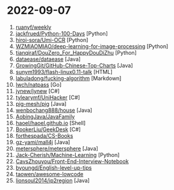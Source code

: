 # 2022-09-07

1. [ruanyf/weekly](https://github.com/ruanyf/weekly "科技爱好者周刊，每周五发布") 
2. [jackfrued/Python-100-Days](https://github.com/jackfrued/Python-100-Days "Python - 100天从新手到大师") [Python]
3. [hiroi-sora/Umi-OCR](https://github.com/hiroi-sora/Umi-OCR "OCR批量图片转文字识别软件，带界面，离线运行。可排除图片中水印区域的干扰，提取干净的文本。基于 PaddleOCR 。") [Python]
4. [WZMIAOMIAO/deep-learning-for-image-processing](https://github.com/WZMIAOMIAO/deep-learning-for-image-processing "deep learning for image processing including classification and object-detection etc.") [Python]
5. [tianqiraf/DouZero_For_HappyDouDiZhu](https://github.com/tianqiraf/DouZero_For_HappyDouDiZhu "基于DouZero定制AI实战欢乐斗地主") [Python]
6. [dataease/dataease](https://github.com/dataease/dataease "人人可用的开源数据可视化分析工具。") [Java]
7. [GrowingGit/GitHub-Chinese-Top-Charts](https://github.com/GrowingGit/GitHub-Chinese-Top-Charts "🇨🇳 GitHub中文排行榜，各语言分设「软件 | 资料」榜单，精准定位中文好项目。各取所需，高效学习。") [Java]
8. [sunym1993/flash-linux0.11-talk](https://github.com/sunym1993/flash-linux0.11-talk "你管这破玩意叫操作系统源码 — 像小说一样品读 Linux 0.11 核心代码") [HTML]
9. [labuladong/fucking-algorithm](https://github.com/labuladong/fucking-algorithm "刷算法全靠套路，认准 labuladong 就够了！English version supported! Crack LeetCode, not only how, but also why.") [Markdown]
10. [lwch/natpass](https://github.com/lwch/natpass "🔥居家办公，远程开发神器") [Go]
11. [jynew/jynew](https://github.com/jynew/jynew "金庸群侠传3D重制版") [C#]
12. [tylearymf/UniHacker](https://github.com/tylearymf/UniHacker "Patch all versions of Unity3D and UnityHub") [C#]
13. [pig-mesh/pig](https://github.com/pig-mesh/pig "↥ ↥ ↥ 点击关注更新，基于 Spring Cloud 2021 、Spring Boot 2.7、 OAuth2 的 RBAC 权限管理系统") [Java]
14. [wenbochang888/house](https://github.com/wenbochang888/house "有完整版的PDF下载。") [Java]
15. [AobingJava/JavaFamily](https://github.com/AobingJava/JavaFamily "【Java面试+Java学习指南】 一份涵盖大部分Java程序员所需要掌握的核心知识。") 
16. [haoel/haoel.github.io](https://github.com/haoel/haoel.github.io "") [Shell]
17. [BookerLiu/GeekDesk](https://github.com/BookerLiu/GeekDesk "小巧、美观的桌面快速启动工具") [C#]
18. [forthespada/CS-Books](https://github.com/forthespada/CS-Books "🔥🔥超过1000本的计算机经典书籍、个人笔记资料以及本人在各平台发表文章中所涉及的资源等。书籍资源包括C/C++、Java、Python、Go语言、数据结构与算法、操作系统、后端架构、计算机系统知识、数据库、计算机网络、设计模式、前端、汇编以及校招社招各种面经~") 
19. [gz-yami/mall4j](https://github.com/gz-yami/mall4j "⭐️⭐️⭐️ 电商商城 java电商商城系统 uniapp商城 多用户商城") [Java]
20. [metersphere/metersphere](https://github.com/metersphere/metersphere "MeterSphere 是一站式开源持续测试平台，覆盖测试管理、接口测试、UI 测试和性能测试等。搞测试，就选 MeterSphere！") [Java]
21. [Jack-Cherish/Machine-Learning](https://github.com/Jack-Cherish/Machine-Learning "⚡机器学习实战（Python3）：kNN、决策树、贝叶斯、逻辑回归、SVM、线性回归、树回归") [Python]
22. [CavsZhouyou/Front-End-Interview-Notebook](https://github.com/CavsZhouyou/Front-End-Interview-Notebook "🐜前端面试复习笔记") 
23. [byoungd/English-level-up-tips](https://github.com/byoungd/English-level-up-tips "An advanced guide to learn English which might benefit you a lot 🎉 . 可能是让你受益匪浅的英语进阶指南。") 
24. [taowen/awesome-lowcode](https://github.com/taowen/awesome-lowcode "国内低代码平台从业者交流") 
25. [lionsoul2014/ip2region](https://github.com/lionsoul2014/ip2region "Ip2region (2.0 - xdb) is a offline IP address manager framework and locator, support billions of data segments, ten microsecond searching performance. xdb engine implementation for many programming languages") [Java]
